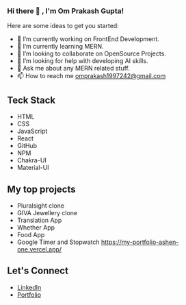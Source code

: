 ### Hi there 👋 , I'm Om Prakash Gupta!

<!-- 
**Omgupta12/Omgupta12** is a ✨ _special_ ✨ repository because its `README.md` (this file) appears on your GitHub profile. -->

Here are some ideas to get you started:

- 🔭 I’m currently working on FrontEnd Development.
- 🌱 I’m currently learning MERN.
- 👯 I’m looking to collaborate on OpenSource Projects.
- 🤔 I’m looking for help with developing AI skills.
- 💬 Ask me about any MERN related stuff.
- 📫 How to reach me omprakash1997242@gmail.com

## Teck Stack
- HTML
- CSS
- JavaScript 
- React
- GitHub
- NPM
- Chakra-UI
- Material-UI

## My top projects
- Pluralsight clone
- GIVA Jewellery clone
- Translation App
- Whether App
- Food App
- Google Timer and Stopwatch https://my-portfolio-ashen-one.vercel.app/

## Let's Connect 
- <a href="https://www.linkedin.com/in/om-prakash-gupta-43885b1b7/ target=_blank" >LinkedIn </a>
- <a href="https://my-portfolio-ashen-one.vercel.app/" >Portfolio </a>
